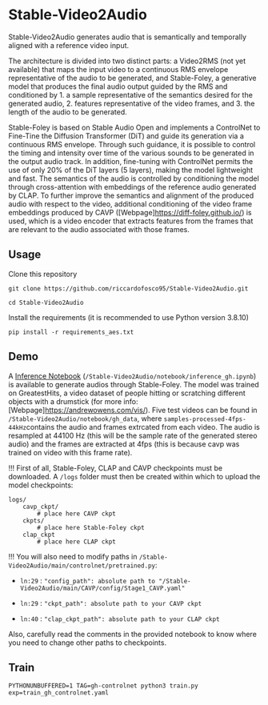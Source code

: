 # Stable-Video2Audio

Stable-Video2Audio generates audio that is semantically and temporally aligned with a reference video input. 

The architecture is divided into two distinct parts: a Video2RMS (not yet available) that maps the input video to a continuous RMS envelope representative of the audio to be generated, and Stable-Foley, a generative model that produces the final audio output guided by the RMS and conditioned by 1. a sample representative of the semantics desired for the generated audio, 2. features representative of the video frames, and 3. the length of the audio to be generated.

Stable-Foley is based on Stable Audio Open and implements a ControlNet to Fine-Tine the Diffusion Transformer (DiT) and guide its generation via a continuous RMS envelope. 
Through such guidance, it is possible to control the timing and intensity over time of the various sounds to be generated in the output audio track. 
In addition, fine-tuning with ControlNet permits the use of only 20% of the DiT layers (5 layers), making the model lightweight and fast. 
The semantics of the audio is controlled by conditioning the model through cross-attention with embeddings of the reference audio generated by CLAP. 
To further improve the semantics and alignment of the produced audio with respect to the video, additional conditioning of the video frame embeddings produced by CAVP ([Webpage]https://diff-foley.github.io/) is used, which is a video encoder that extracts features from the frames that are relevant to the audio associated with those frames.

## Usage

Clone this repository

```
git clone https://github.com/riccardofosco95/Stable-Video2Audio.git

cd Stable-Video2Audio
```

Install the requirements (it is recommended to use Python version 3.8.10)

```
pip install -r requirements_aes.txt
```

## Demo

A [Inference Notebook](/notebook/inference_gh.ipynb) (`/Stable-Video2Audio/notebook/inference_gh.ipynb`) is available to generate audios through Stable-Foley.
The model was trained on GreatestHits, a video dataset of people hitting or scratching different objects with a drumstick (for more info: [Webpage]https://andrewowens.com/vis/). 
Five test videos can be found in `/Stable-Video2Audio/notebook/gh_data`, where `samples-processed-4fps-44kHz`contains the audio and frames extrcated from each video. 
The audio is resampled at 44100 Hz (this will be the sample rate of the generated stereo audio) and the frames are extracted at 4fps (this is because cavp was trained on video with this frame rate).

!!! First of all, Stable-Foley, CLAP and CAVP checkpoints must be downloaded. A `/logs` folder must then be created within which to upload the model checkpoints:

```
logs/
    cavp_ckpt/
        # place here CAVP ckpt
    ckpts/
        # place here Stable-Foley ckpt
    clap_ckpt
        # place here CLAP ckpt
```

!!! You will also need to modify paths in `/Stable-Video2Audio/main/controlnet/pretrained.py`:

- `ln:29` : `"config_path": absolute path to "/Stable-Video2Audio/main/CAVP/config/Stage1_CAVP.yaml"`
- `ln:29` : `"ckpt_path": absolute path to your CAVP ckpt`

- `ln:40` : `"clap_ckpt_path": absolute path to your CLAP ckpt`

Also, carefully read the comments in the provided notebook to know where you need to change other paths to checkpoints.




## Train

```
PYTHONUNBUFFERED=1 TAG=gh-controlnet python3 train.py exp=train_gh_controlnet.yaml
```
